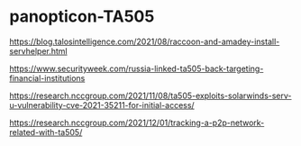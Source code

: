 # panopticon-TA505

https://blog.talosintelligence.com/2021/08/raccoon-and-amadey-install-servhelper.html

https://www.securityweek.com/russia-linked-ta505-back-targeting-financial-institutions

https://research.nccgroup.com/2021/11/08/ta505-exploits-solarwinds-serv-u-vulnerability-cve-2021-35211-for-initial-access/

https://research.nccgroup.com/2021/12/01/tracking-a-p2p-network-related-with-ta505/
